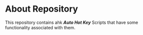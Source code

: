 # About Repository
This repository contains ahk _**Auto Hot Key**_ Scripts that have some functionality associated with them.